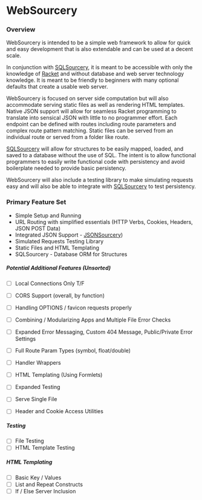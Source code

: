 # WebSourcery

### Overview

WebSourcery is intended to be a simple web framework to allow for quick and easy development that is also extendable and can be used at a decent scale.

In conjunction with [SQLSourcery](https://github.com/adjkant/sql-sourcery), it is meant to be accessible with only the knowledge of [Racket](http://racket-lang.org/) and without database and web server technology knowledge. It is meant to be friendly to beginners with many optional defaults that create a usable web server.

WebSourcery is focused on server side computation but will also accommodate serving static files as well as rendering HTML templates. Native JSON support will allow for seamless Racket programming to translate into sensical JSON with little to no programmer effort. Each endpoint can be defined with routes including route parameters and complex route pattern matching. Static files can be served from an individual route or served from a folder like route.

[SQLSourcery](https://github.com/adjkant/sql-sourcery) will allow for structures to be easily mapped, loaded, and saved to a database without the use of SQL. The intent is to allow functional programmers to easily write functional code with persistency and avoid boilerplate needed to provide basic persistency.

WebSourcery will also include a testing library to make simulating requests easy and will also be able to integrate with [SQLSourcery](https://github.com/adjkant/sql-sourcery) to test persistency.


### Primary Feature Set

* Simple Setup and Running
* URL Routing with simplified essentials (HTTP Verbs, Cookies, Headers, JSON POST Data)
* Integrated JSON Support - [JSONSourcery](https://github.com/adjkant/json-sourcery))
* Simulated Requests Testing Library
* Static Files and HTML Templating
* SQLSourcery - Database ORM for Structures


##### Potential Additional Features (Unsorted)
- [ ] Local Connections Only T/F
- [ ] CORS Support (overall, by function)
- [ ] Handling OPTIONS / favicon requests properly
- [ ] Combining / Modularizing Apps and Multiple File Error Checks
- [ ] Expanded Error Messaging, Custom 404 Message, Public/Private Error Settings
- [ ] Full Route Param Types (symbol, float/double)
- [ ] Handler Wrappers
- [ ] HTML Templating (Using Formlets)
- [ ] Expanded Testing
- [ ] Serve Single File
- [ ] Header and Cookie Access Utilities


##### Testing
- [ ] File Testing
- [ ] HTML Template Testing

##### HTML Templating
- [ ] Basic Key / Values
- [ ] List and Repeat Constructs
- [ ] If / Else Server Inclusion
